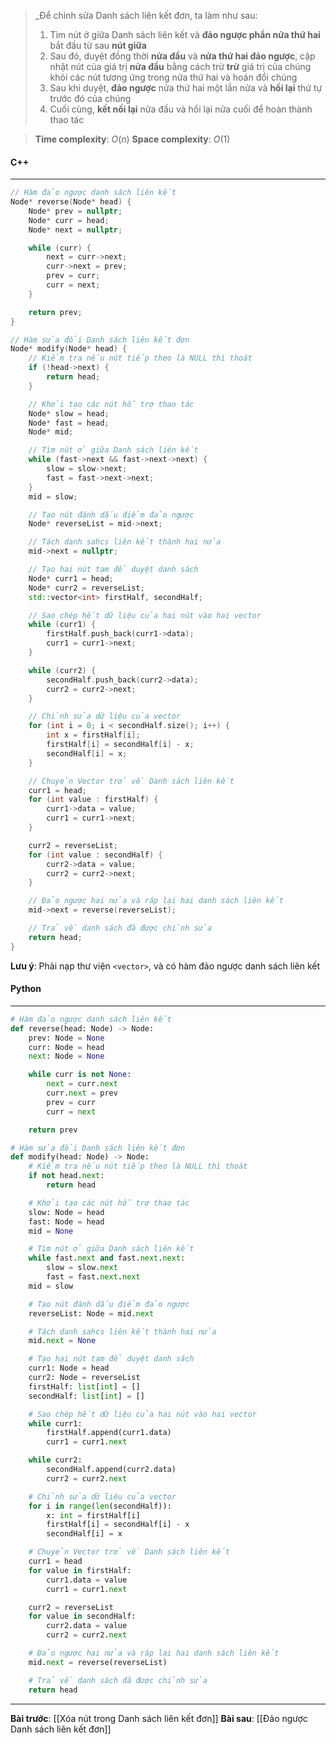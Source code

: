 > _Để chỉnh sửa Danh sách liên kết đơn, ta làm như sau:
> 	1. Tìm nút ở giữa Danh sách liên kết và **đảo ngược phần nửa thứ hai** bắt đầu từ sau **nút giữa**
> 	2. Sau đó, duyệt đồng thời **nửa đầu** và **nửa thứ hai đảo ngược**, cập nhật nút của giá trị **nửa đầu** bằng cách trừ **trừ** giá trị của chúng khỏi các nút tương ứng trong nửa thứ hai và hoán đổi chúng
> 	3. Sau khi duyệt, **đảo ngược** nửa thứ hai một lần nửa và **hồi lại** thứ tự trước đó của chúng
> 	4. Cuối cùng, **kết nối lại** nửa đầu và hồi lại nửa cuối để hoàn thành thao tác

> **Time complexity**: $O(n)$
> **Space complexity**: $O(1)$

#### C++
---
``` cpp
// Hàm đảo ngược danh sách liên kết
Node* reverse(Node* head) {
    Node* prev = nullptr;
    Node* curr = head;
    Node* next = nullptr;

    while (curr) {
        next = curr->next;
        curr->next = prev;
        prev = curr;
        curr = next;
    }

    return prev;
}

// Hàm sửa đổi Danh sách liên kết đơn
Node* modify(Node* head) {
    // Kiểm tra nếu nút tiếp theo là NULL thì thoát
    if (!head->next) {
        return head;
    }

    // Khởi tạo các nút hỗ trợ thao tác
    Node* slow = head;
    Node* fast = head;
    Node* mid;

    // Tìm nút ở giữa Danh sách liên kết
    while (fast->next && fast->next->next) {
        slow = slow->next;
        fast = fast->next->next;
    }
    mid = slow;

    // Tạo nút đánh dấu điểm đảo ngược
    Node* reverseList = mid->next;

    // Tách danh sahcs liên kết thành hai nửa
    mid->next = nullptr;

    // Tạo hai nút tạm để duyệt danh sách
    Node* curr1 = head;
    Node* curr2 = reverseList;
    std::vector<int> firstHalf, secondHalf;

    // Sao chép hết dữ liệu của hai nút vào hai vector
    while (curr1) {
        firstHalf.push_back(curr1->data);
        curr1 = curr1->next;
    }

    while (curr2) {
        secondHalf.push_back(curr2->data);
        curr2 = curr2->next;
    }

    // Chỉnh sửa dữ liệu của vector
    for (int i = 0; i < secondHalf.size(); i++) {
        int x = firstHalf[i];
        firstHalf[i] = secondHalf[i] - x;
        secondHalf[i] = x;
    }

    // Chuyẻn Vector trở về Danh sách liên kết
    curr1 = head;
    for (int value : firstHalf) {
        curr1->data = value;
        curr1 = curr1->next;
    }

    curr2 = reverseList;
    for (int value : secondHalf) {
        curr2->data = value;
        curr2 = curr2->next;
    }

    // Đảo ngược hai nửa và ráp lại hai danh sách liên kết
    mid->next = reverse(reverseList);

    // Trả về danh sách đã được chỉnh sửa
    return head;
}
```
**Lưu ý**: Phải nạp thư viện `<vector>`, và có hàm đảo ngược danh sách liên kết

#### Python
---
``` python
# Hàm đảo ngược danh sách liên kết
def reverse(head: Node) -> Node:
    prev: Node = None
    curr: Node = head
    next: Node = None

    while curr is not None:
        next = curr.next
        curr.next = prev
        prev = curr
        curr = next

    return prev

# Hàm sửa đổi Danh sách liên kết đơn
def modify(head: Node) -> Node:
    # Kiểm tra nếu nút tiếp theo là NULL thì thoát
    if not head.next:
        return head

    # Khởi tạo các nút hỗ trợ thao tác
    slow: Node = head
    fast: Node = head
    mid = None

    # Tìm nút ở giữa Danh sách liên kết
    while fast.next and fast.next.next:
        slow = slow.next
        fast = fast.next.next
    mid = slow

    # Tạo nút đánh dấu điểm đảo ngược
    reverseList: Node = mid.next

    # Tách danh sahcs liên kết thành hai nửa
    mid.next = None

    # Tạo hai nút tạm để duyệt danh sách
    curr1: Node = head
    curr2: Node = reverseList
    firstHalf: list[int] = []
    secondHalf: list[int] = []

    # Sao chép hết dữ liệu của hai nút vào hai vector
    while curr1:
        firstHalf.append(curr1.data)
        curr1 = curr1.next

    while curr2:
        secondHalf.append(curr2.data)
        curr2 = curr2.next

    # Chỉnh sửa dữ liệu của vector
    for i in range(len(secondHalf)):
        x: int = firstHalf[i]
        firstHalf[i] = secondHalf[i] - x
        secondHalf[i] = x

    # Chuyẻn Vector trở về Danh sách liên kết
    curr1 = head
    for value in firstHalf:
        curr1.data = value
        curr1 = curr1.next

    curr2 = reverseList
    for value in secondHalf:
        curr2.data = value
        curr2 = curr2.next

    # Đảo ngược hai nửa và ráp lại hai danh sách liên kết
    mid.next = reverse(reverseList)

    # Trả về danh sách đã được chỉnh sửa
    return head
```
---
**Bài trước**: [[Xóa nút trong Danh sách liên kết đơn]]
**Bài sau**: [[Đảo ngược Danh sách liên kết đơn]]